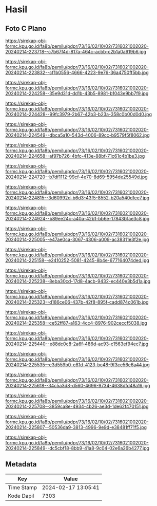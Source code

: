 # Hasil

## Foto C Plano

https://sirekap-obj-formc.kpu.go.id/fa8b/pemilu/pdpr/73/16/02/10/02/7316021002020-20240214-223718--c7b67f4d-817a-464c-acbb-c2b1a0a919b6.jpg

https://sirekap-obj-formc.kpu.go.id/fa8b/pemilu/pdpr/73/16/02/10/02/7316021002020-20240214-223832--cf1b0556-4666-4223-9e76-36a4750ff5bb.jpg

https://sirekap-obj-formc.kpu.go.id/fa8b/pemilu/pdpr/73/16/02/10/02/7316021002020-20240214-224258--35e9d31d-dd1b-43b5-8981-b1043e9bb7f9.jpg

https://sirekap-obj-formc.kpu.go.id/fa8b/pemilu/pdpr/73/16/02/10/02/7316021002020-20240214-224428--99fc3979-2b67-42b3-b23a-358c0b00d0d0.jpg

https://sirekap-obj-formc.kpu.go.id/fa8b/pemilu/pdpr/73/16/02/10/02/7316021002020-20240214-224549--dbca5a10-543d-4006-89cc-b9579f5f8062.jpg

https://sirekap-obj-formc.kpu.go.id/fa8b/pemilu/pdpr/73/16/02/10/02/7316021002020-20240214-224658--af97b726-4bfc-413e-88bf-71c61c4b1be3.jpg

https://sirekap-obj-formc.kpu.go.id/fa8b/pemilu/pdpr/73/16/02/10/02/7316021002020-20240214-224720--b7df1112-99cf-4e70-8d69-5954de25549d.jpg

https://sirekap-obj-formc.kpu.go.id/fa8b/pemilu/pdpr/73/16/02/10/02/7316021002020-20240214-224815--3d60992d-b6d3-43f5-8552-b20a540dfee7.jpg

https://sirekap-obj-formc.kpu.go.id/fa8b/pemilu/pdpr/73/16/02/10/02/7316021002020-20240214-224924--b89ee24c-a40a-42b1-bb6e-17843b1ae3c8.jpg

https://sirekap-obj-formc.kpu.go.id/fa8b/pemilu/pdpr/73/16/02/10/02/7316021002020-20240214-225005--e47ae0ca-3067-4306-a009-ac38311e3f2e.jpg

https://sirekap-obj-formc.kpu.go.id/fa8b/pemilu/pdpr/73/16/02/10/02/7316021002020-20240214-225158--e2410252-5081-4245-8b4e-677164074ded.jpg

https://sirekap-obj-formc.kpu.go.id/fa8b/pemilu/pdpr/73/16/02/10/02/7316021002020-20240214-225238--8eba30cd-17d8-4acb-9432-ec440e3b5d1a.jpg

https://sirekap-obj-formc.kpu.go.id/fa8b/pemilu/pdpr/73/16/02/10/02/7316021002020-20240214-225323--d186ce06-437b-42f8-895f-cadd874c061b.jpg

https://sirekap-obj-formc.kpu.go.id/fa8b/pemilu/pdpr/73/16/02/10/02/7316021002020-20240214-225358--ce52ff87-a163-4cc4-8976-902ceccf5038.jpg

https://sirekap-obj-formc.kpu.go.id/fa8b/pemilu/pdpr/73/16/02/10/02/7316021002020-20240214-225440--e88dc0c8-2a6f-486d-ac93-c1563ef94ec7.jpg

https://sirekap-obj-formc.kpu.go.id/fa8b/pemilu/pdpr/73/16/02/10/02/7316021002020-20240214-225535--e3d559b0-e81d-4123-bc48-9f3ce56e6a44.jpg

https://sirekap-obj-formc.kpu.go.id/fa8b/pemilu/pdpr/73/16/02/10/02/7316021002020-20240214-225618--34c5a3d8-d560-4696-9734-4638dfd48a16.jpg

https://sirekap-obj-formc.kpu.go.id/fa8b/pemilu/pdpr/73/16/02/10/02/7316021002020-20240214-225708--3859ca8e-4934-4b26-ae3d-1de62f470151.jpg

https://sirekap-obj-formc.kpu.go.id/fa8b/pemilu/pdpr/73/16/02/10/02/7316021002020-20240214-225807--50536da9-3813-4996-9e9d-e38481ff71f5.jpg

https://sirekap-obj-formc.kpu.go.id/fa8b/pemilu/pdpr/73/16/02/10/02/7316021002020-20240214-225849--dc5cbf18-8bb9-41a8-9c04-02e6a26b4277.jpg


## Metadata

| Key        | Value               |
| ---------- | ------------------- |
| Time Stamp | 2024-02-17 13:05:41 |
| Kode Dapil | 7303                |



